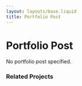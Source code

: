 ```yaml
---
layout: layouts/base.liquid
title: Portfolio Post
---
```


<!-- Page Title -->
<h1 class="portfolio-title">Portfolio Post</h1>

<!-- Main Container -->
<div id="portfolio-container">
  <!-- Container for the portfolio post content -->
  <div id="portfolio-post" class="portfolio-content">
    <p>No portfolio post specified.</p> <!-- Default message if no portfolio post is specified -->
  </div>

  <!-- Related Portfolio Posts -->
  <div id="related-portfolio-posts" class="related-posts">
    <h3>Related Projects</h3>
    <!-- Portfolio posts will be rendered here -->
  </div>
</div>

<!-- Contentful SDK -->
<script
  src="https://cdn.jsdelivr.net/npm/contentful@7.0.5/dist/contentful.browser.min.js"
  charset="utf-8"
></script>

<!-- Fix for 'exports' variable issue in certain environments -->
<script>
  var exports = {}; // Ensures compatibility with Contentful's rich-text renderer
</script>

<!-- Contentful Rich Text Renderer -->
<script
  src="https://cdn.jsdelivr.net/npm/@contentful/rich-text-html-renderer@12.0.0/dist/rich-text-html-renderer.es5.min.js"
  charset="utf-8"
></script>

<script>
  // Space and access credentials for Contentful API
  const spaceId = '{{ contentful.spaceId }}';
  const accessToken = '{{ contentful.accessToken }}';

  // Extract the slug from the URL query parameters
  const urlParams = new URLSearchParams(window.location.search);
  const slug = urlParams.get('slug'); // Get the 'slug' parameter

  // Display a message if no slug is provided
  if (!slug) {
    document.getElementById('portfolio-post').innerHTML = '<p>No portfolio post specified.</p>';
  } else {
    // Fetch and render the portfolio post corresponding to the slug
    fetchPortfolioPosts(slug);
  }

  /**
   * Fetches portfolio post data from Contentful based on the provided slug
   * and renders the content on the page.
   * 
   * @param {string} slug - Unique identifier for the portfolio post.
   */
  async function fetchPortfolioPosts(slug) {
    try {
      // Fetch portfolio post data matching the provided slug
      const response = await fetch(
        `https://cdn.contentful.com/spaces/${spaceId}/environments/master/entries?access_token=${accessToken}&content_type=portfolio&fields.slug=${slug}&include=1`
      );
      const data = await response.json();

      // Extract the portfolio post from the API response
      const portfolioPost = data.items[0];

      // Configuration options for rendering rich text content
      const options = {
        renderNode: {
          // Render embedded asset blocks (images, videos, etc.)
          'embedded-asset-block': (node) => {
            const assetId = node.data.target.sys.id;
            const asset = data.includes.Asset.find((asset) => asset.sys.id === assetId);
            if (asset && asset.fields && asset.fields.file) {
              const assetUrl = `https:${asset.fields.file.url}`;
              return `<img src="${assetUrl}" alt="${asset.fields.title || 'Embedded Image'}" class="portfolio-image" />`;
            }
            return ''; // Return empty string if the asset is not found
          },
        },
      };

      // Render the portfolio post's content dynamically in the page
      document.getElementById('portfolio-post').innerHTML = `
        <h2 class="portfolio-subtitle">${portfolioPost.fields.title}</h2>
        <p><strong>Type:</strong> ${portfolioPost.fields.type}</p>
        <div>${documentToHtmlString(portfolioPost.fields.content, options)}</div>
      `;
    } catch (error) {
      // Handle any errors that occur during the fetch or rendering process
      console.error('Error fetching portfolio post:', error);
    }
  }
</script>
